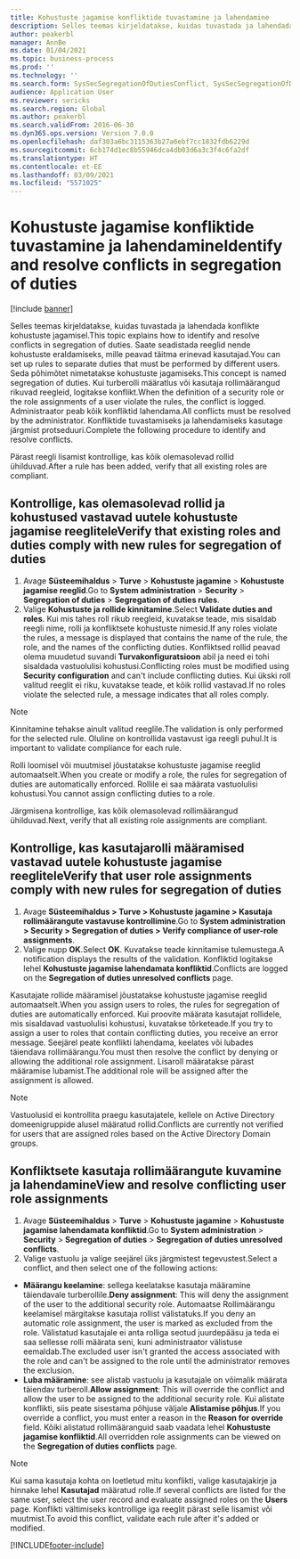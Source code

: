 ```yaml
---
title: Kohustuste jagamise konfliktide tuvastamine ja lahendamine
description: Selles teemas kirjeldatakse, kuidas tuvastada ja lahendada konflikte kohustuste jagamisel.
author: peakerbl
manager: AnnBe
ms.date: 01/04/2021
ms.topic: business-process
ms.prod: ''
ms.technology: ''
ms.search.form: SysSecSegregationOfDutiesConflict, SysSecSegregationOfDutiesRule
audience: Application User
ms.reviewer: sericks
ms.search.region: Global
ms.author: peakerbl
ms.search.validFrom: 2016-06-30
ms.dyn365.ops.version: Version 7.0.0
ms.openlocfilehash: daf303a6bc3115363b27a6ebf7cc1832fdb6229d
ms.sourcegitcommit: 6cb174d1ec8b55946dca4db03d6a3c3f4c6fa2df
ms.translationtype: HT
ms.contentlocale: et-EE
ms.lasthandoff: 03/09/2021
ms.locfileid: "5571025"
---
```

# <a name="identify-and-resolve-conflicts-in-segregation-of-duties"></a><span data-ttu-id="eaa2a-103">Kohustuste jagamise konfliktide tuvastamine ja lahendamine</span><span class="sxs-lookup"><span data-stu-id="eaa2a-103">Identify and resolve conflicts in segregation of duties</span></span>

[!include [banner](../../includes/banner.md)]

<span data-ttu-id="eaa2a-104">Selles teemas kirjeldatakse, kuidas tuvastada ja lahendada konflikte kohustuste jagamisel.</span><span class="sxs-lookup"><span data-stu-id="eaa2a-104">This topic explains how to identify and resolve conflicts in segregation of duties.</span></span> <span data-ttu-id="eaa2a-105">Saate seadistada reeglid nende kohustuste eraldamiseks, mille peavad täitma erinevad kasutajad.</span><span class="sxs-lookup"><span data-stu-id="eaa2a-105">You can set up rules to separate duties that must be performed by different users.</span></span> <span data-ttu-id="eaa2a-106">Seda põhimõtet nimetatakse kohustuste jagamiseks.</span><span class="sxs-lookup"><span data-stu-id="eaa2a-106">This concept is named segregation of duties.</span></span> <span data-ttu-id="eaa2a-107">Kui turberolli määratlus või kasutaja rollimäärangud rikuvad reegleid, logitakse konflikt.</span><span class="sxs-lookup"><span data-stu-id="eaa2a-107">When the definition of a security role or the role assignments of a user violate the rules, the conflict is logged.</span></span> <span data-ttu-id="eaa2a-108">Administraator peab kõik konfliktid lahendama.</span><span class="sxs-lookup"><span data-stu-id="eaa2a-108">All conflicts must be resolved by the administrator.</span></span> <span data-ttu-id="eaa2a-109">Konfliktide tuvastamiseks ja lahendamiseks kasutage järgmist protseduuri.</span><span class="sxs-lookup"><span data-stu-id="eaa2a-109">Complete the following procedure to identify and resolve conflicts.</span></span>

<span data-ttu-id="eaa2a-110">Pärast reegli lisamist kontrollige, kas kõik olemasolevad rollid ühilduvad.</span><span class="sxs-lookup"><span data-stu-id="eaa2a-110">After a rule has been added, verify that all existing roles are compliant.</span></span> 

## <a name="verify-that-existing-roles-and-duties-comply-with-new-rules-for-segregation-of-duties"></a><span data-ttu-id="eaa2a-111">Kontrollige, kas olemasolevad rollid ja kohustused vastavad uutele kohustuste jagamise reeglitele</span><span class="sxs-lookup"><span data-stu-id="eaa2a-111">Verify that existing roles and duties comply with new rules for segregation of duties</span></span>
1. <span data-ttu-id="eaa2a-112">Avage **Süsteemihaldus** > **Turve** > **Kohustuste jagamine** > **Kohustuste jagamise reeglid**.</span><span class="sxs-lookup"><span data-stu-id="eaa2a-112">Go to **System administration** > **Security** > **Segregation of duties** > **Segregation of duties rules**.</span></span>
3. <span data-ttu-id="eaa2a-113">Valige **Kohustuste ja rollide kinnitamine**.</span><span class="sxs-lookup"><span data-stu-id="eaa2a-113">Select **Validate duties and roles**.</span></span> <span data-ttu-id="eaa2a-114">Kui mis tahes roll rikub reegleid, kuvatakse teade, mis sisaldab reegli nime, rolli ja konfliktsete kohustuste nimesid.</span><span class="sxs-lookup"><span data-stu-id="eaa2a-114">If any roles violate the rules, a message is displayed that contains the name of the rule, the role, and the names of the conflicting duties.</span></span> <span data-ttu-id="eaa2a-115">Konfliktsed rollid peavad olema muudetud suvandi **Turvakonfiguratsioon** abil ja need ei tohi sisaldada vastuolulisi kohustusi.</span><span class="sxs-lookup"><span data-stu-id="eaa2a-115">Conflicting roles must be modified using **Security configuration** and can't include conflicting duties.</span></span> <span data-ttu-id="eaa2a-116">Kui ükski roll valitud reeglit ei riku, kuvatakse teade, et kõik rollid vastavad.</span><span class="sxs-lookup"><span data-stu-id="eaa2a-116">If no roles violate the selected rule, a message indicates that all roles comply.</span></span>   

> [!NOTE]
> <span data-ttu-id="eaa2a-117">Kinnitamine tehakse ainult valitud reeglile.</span><span class="sxs-lookup"><span data-stu-id="eaa2a-117">The validation is only performed for the selected rule.</span></span> <span data-ttu-id="eaa2a-118">Oluline on kontrollida vastavust iga reegli puhul.</span><span class="sxs-lookup"><span data-stu-id="eaa2a-118">It is important to validate compliance for each rule.</span></span>   

<span data-ttu-id="eaa2a-119">Rolli loomisel või muutmisel jõustatakse kohustuste jagamise reeglid automaatselt.</span><span class="sxs-lookup"><span data-stu-id="eaa2a-119">When you create or modify a role, the rules for segregation of duties are automatically enforced.</span></span> <span data-ttu-id="eaa2a-120">Rollile ei saa määrata vastuolulisi kohustusi.</span><span class="sxs-lookup"><span data-stu-id="eaa2a-120">You cannot assign conflicting duties to a role.</span></span>

<span data-ttu-id="eaa2a-121">Järgmisena kontrollige, kas kõik olemasolevad rollimäärangud ühilduvad.</span><span class="sxs-lookup"><span data-stu-id="eaa2a-121">Next, verify that all existing role assignments are compliant.</span></span>

## <a name="verify-that-user-role-assignments-comply-with-new-rules-for-segregation-of-duties"></a><span data-ttu-id="eaa2a-122">Kontrollige, kas kasutajarolli määramised vastavad uutele kohustuste jagamise reeglitele</span><span class="sxs-lookup"><span data-stu-id="eaa2a-122">Verify that user role assignments comply with new rules for segregation of duties</span></span>
1. <span data-ttu-id="eaa2a-123">Avage **Süsteemihaldus > Turve > Kohustuste jagamine > Kasutaja rollimäärangute vastavuse kontrollimine**.</span><span class="sxs-lookup"><span data-stu-id="eaa2a-123">Go to **System administration > Security > Segregation of duties > Verify compliance of user-role assignments**.</span></span>
2. <span data-ttu-id="eaa2a-124">Valige nupp **OK**.</span><span class="sxs-lookup"><span data-stu-id="eaa2a-124">Select **OK**.</span></span> <span data-ttu-id="eaa2a-125">Kuvatakse teade kinnitamise tulemustega.</span><span class="sxs-lookup"><span data-stu-id="eaa2a-125">A notification displays the results of the validation.</span></span> <span data-ttu-id="eaa2a-126">Konfliktid logitakse lehel **Kohustuste jagamise lahendamata konfliktid**.</span><span class="sxs-lookup"><span data-stu-id="eaa2a-126">Conflicts are logged on the **Segregation of duties unresolved conflicts** page.</span></span>   

<span data-ttu-id="eaa2a-127">Kasutajate rollide määramisel jõustatakse kohustuste jagamise reeglid automaatselt.</span><span class="sxs-lookup"><span data-stu-id="eaa2a-127">When you assign users to roles, the rules for segregation of duties are automatically enforced.</span></span> <span data-ttu-id="eaa2a-128">Kui proovite määrata kasutajat rollidele, mis sisaldavad vastuolulisi kohustusi, kuvatakse tõrketeade.</span><span class="sxs-lookup"><span data-stu-id="eaa2a-128">If you try to assign a user to roles that contain conflicting duties, you receive an error message.</span></span> <span data-ttu-id="eaa2a-129">Seejärel peate konflikti lahendama, keelates või lubades täiendava rollimäärangu.</span><span class="sxs-lookup"><span data-stu-id="eaa2a-129">You must then resolve the conflict by denying or allowing the additional role assignment.</span></span> <span data-ttu-id="eaa2a-130">Lisaroll määratakse pärast määramise lubamist.</span><span class="sxs-lookup"><span data-stu-id="eaa2a-130">The additional role will be assigned after the assignment is allowed.</span></span> 

> [!NOTE]
> <span data-ttu-id="eaa2a-131">Vastuolusid ei kontrollita praegu kasutajatele, kellele on Active Directory domeenigruppide alusel määratud rollid.</span><span class="sxs-lookup"><span data-stu-id="eaa2a-131">Conflicts are currently not verified for users that are assigned roles based on the Active Directory Domain groups.</span></span>

## <a name="view-and-resolve-conflicting-user-role-assignments"></a><span data-ttu-id="eaa2a-132">Konfliktsete kasutaja rollimäärangute kuvamine ja lahendamine</span><span class="sxs-lookup"><span data-stu-id="eaa2a-132">View and resolve conflicting user role assignments</span></span>
1. <span data-ttu-id="eaa2a-133">Avage **Süsteemihaldus** > **Turve** > **Kohustuste jagamine** > **Kohustuste jagamise lahendamata konfliktid**.</span><span class="sxs-lookup"><span data-stu-id="eaa2a-133">Go to **System administration** > **Security** > **Segregation of duties** > **Segregation of duties unresolved conflicts**.</span></span> 
2. <span data-ttu-id="eaa2a-134">Valige vastuolu ja valige seejärel üks järgmistest tegevustest.</span><span class="sxs-lookup"><span data-stu-id="eaa2a-134">Select a conflict, and then select one of the following actions:</span></span> 

  - <span data-ttu-id="eaa2a-135">**Määrangu keelamine**: sellega keelatakse kasutaja määramine täiendavale turberollile.</span><span class="sxs-lookup"><span data-stu-id="eaa2a-135">**Deny assignment**: This will deny the assignment of the user to the additional security role.</span></span> <span data-ttu-id="eaa2a-136">Automaatse Rollimäärangu keelamisel märgitakse kasutaja rollist välistatuks.</span><span class="sxs-lookup"><span data-stu-id="eaa2a-136">If you deny an automatic role assignment, the user is marked as excluded from the role.</span></span> <span data-ttu-id="eaa2a-137">Välistatud kasutajale ei anta rolliga seotud juurdepääsu ja teda ei saa sellesse rolli määrata seni, kuni administraator välistuse eemaldab.</span><span class="sxs-lookup"><span data-stu-id="eaa2a-137">The excluded user isn't granted the access associated with the role and can't be assigned to the role until the administrator removes the exclusion.</span></span> 
-  <span data-ttu-id="eaa2a-138">**Luba määramine**: see alistab vastuolu ja kasutajale on võimalik määrata täiendav turberoll.</span><span class="sxs-lookup"><span data-stu-id="eaa2a-138">**Allow assignment**: This will override the conflict and allow the user to be assigned to the additional security role.</span></span> <span data-ttu-id="eaa2a-139">Kui alistate konflikti, siis peate sisestama põhjuse väljale **Alistamise põhjus**.</span><span class="sxs-lookup"><span data-stu-id="eaa2a-139">If you override a conflict, you must enter a reason in the **Reason for override** field.</span></span> <span data-ttu-id="eaa2a-140">Kõiki alistatud rollimääranguid saab vaadata lehel **Kohustuste jagamise konfliktid**.</span><span class="sxs-lookup"><span data-stu-id="eaa2a-140">All overridden role assignments can be viewed on the **Segregation of duties conflicts** page.</span></span>  

> [!NOTE]
> <span data-ttu-id="eaa2a-141">Kui sama kasutaja kohta on loetletud mitu konflikti, valige kasutajakirje ja hinnake lehel **Kasutajad** määratud rolle.</span><span class="sxs-lookup"><span data-stu-id="eaa2a-141">If several conflicts are listed for the same user, select the user record and evaluate assigned roles on the **Users** page.</span></span> <span data-ttu-id="eaa2a-142">Konflikti vältimiseks kontrollige iga reeglit pärast selle lisamist või muutmist.</span><span class="sxs-lookup"><span data-stu-id="eaa2a-142">To avoid this conflict, validate each rule after it's added or modified.</span></span>


[!INCLUDE[footer-include](../../../../includes/footer-banner.md)]